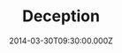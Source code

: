 ---
title: "Deception"
image: "https://i.imgur.com/MuLYIpM.jpg"
date: "2014-03-30T09:30:00.000Z"
video:
  type: "vimeo"
  id: 90486632
speaker:
  name: "Bart Wilkins"
  permalink: "bart-wilkins"
series: "the-screwtape-letters"
---